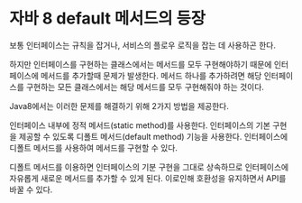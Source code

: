 # 자바 8 default 메서드의 등장
보통 인터페이스는 규칙을 잡거나, 서비스의 플로우 로직을 잡는 데 사용하곤 한다.

하지만 인터페이스를 구현하는 클래스에서는 메서드를 모두 구현해야하기 때문에 인터페이스에 메서드를 추가할때 문제가 발생한다. 메서드 하나를 추가하려면 해당 인터페이스를 구현하는 모든 클래스에서는 해당 메서드를 모두 구현해줘야 하는 것이다.

Java8에서는 이러한 문제를 해결하기 위해 2가지 방법을 제공한다.

인터페이스 내부에 정적 메서드(static method)를 사용한다.
인터페이스의 기본 구현을 제공할 수 있도록 디폴트 메서드(default method) 기능을 사용한다.
인터페이스에 디폴트 메서드를 사용하여 메서드를 구현할 수 있다.

디폴트 메서드를 이용하면 인터페이스의 기분 구현을 그대로 상속하므로 인터페이스에 자유롭게 새로운 메서드를 추가할 수 있게 된다. 이로인해 호환성을 유지하면서 API를 바꿀 수 있다.
